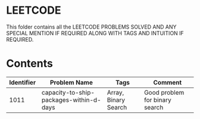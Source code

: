 # LEETCODE

This folder contains all the LEETCODE PROBLEMS SOLVED AND ANY SPECIAL MENTION IF REQUIRED ALONG WITH TAGS AND INTUITION IF REQUIRED.

# Contents

<table>
    <thead>
        <tr>
            <th>Identifier</th>
            <th>Problem Name</th>
            <th>Tags</th>
            <th>Comment</th>
        </tr>
    </thead>
    <tbody>
        <tr>
            <td>1011</td>
            <td>capacity-to-ship-packages-within-d-days</td>
            <td>Array, Binary Search</td>
            <td>Good problem for binary search</td>
        </tr>
    </tbody>
</table>